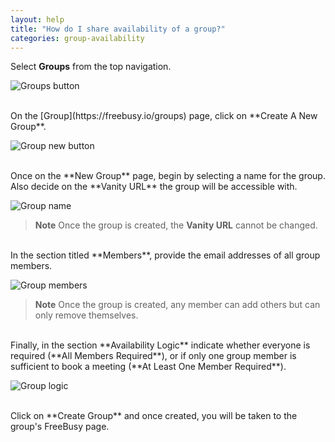 ```yaml
---
layout: help
title: "How do I share availability of a group?"
categories: group-availability
---
```


Select **Groups** from the top navigation.

![Groups button](http://i.imgur.com/vlHHqHe.png)

<br>
On the [Group](https://freebusy.io/groups) page, click on **Create A New Group**.

![Group new button](http://i.imgur.com/hoygPFB.png)

<br>
Once on the **New Group** page, begin by selecting a name for the group.
Also decide on the **Vanity URL** the group will be accessible with.

![Group name](http://i.imgur.com/F4KXrmB.png)

> **Note**
> Once the group is created, the **Vanity URL** cannot be changed.

<br>
In the section titled **Members**, provide the email addresses of all group members.

![Group members](http://i.imgur.com/z20jgxC.png)

> **Note**
> Once the group is created, any member can add others but can only remove themselves.

<br>
Finally, in the section **Availability Logic** indicate whether everyone is required (**All Members Required**), or if only one group member is sufficient to book a meeting (**At Least One Member Required**).

![Group logic](http://i.imgur.com/76h4Czr.png)

<br>
Click on **Create Group** and once created, you will be taken to the group's FreeBusy page.